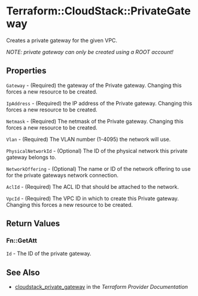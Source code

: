 # Terraform::CloudStack::PrivateGateway

Creates a private gateway for the given VPC.

*NOTE: private gateway can only be created using a ROOT account!*

## Properties

`Gateway` - (Required) the gateway of the Private gateway. Changing this forces a new resource to be created.

`IpAddress` - (Required) the IP address of the Private gateway. Changing this forces a new resource to be created.

`Netmask` - (Required) The netmask of the Private gateway. Changing this forces a new resource to be created.

`Vlan` - (Required) The VLAN number (1-4095) the network will use.

`PhysicalNetworkId` - (Optional) The ID of the physical network this private gateway belongs to.

`NetworkOffering` - (Optional) The name or ID of the network offering to use for the private gateways network connection.

`AclId` - (Required) The ACL ID that should be attached to the network.

`VpcId` - (Required) The VPC ID in which to create this Private gateway. Changing this forces a new resource to be created.


## Return Values

### Fn::GetAtt

`Id` - The ID of the private gateway.

## See Also

* [cloudstack_private_gateway](https://www.terraform.io/docs/providers/cloudstack/r/private_gateway.html) in the _Terraform Provider Documentation_